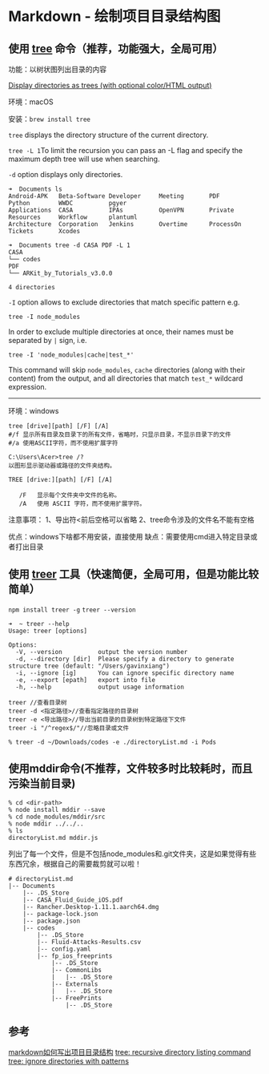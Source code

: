 # Markdown - 绘制项目目录结构图

## 使用 [tree](https://formulae.brew.sh/formula/tree) 命令（推荐，功能强大，全局可用）

功能：以树状图列出目录的内容

[Display directories as trees (with optional color/HTML output)](https://github.com/Homebrew/homebrew-core/blob/77d12436329c7118b6080039c551d2dff3b34c8a/Formula/t/tree.rb)

环境：macOS

安装：`brew install tree`

`tree` displays the directory structure of the current directory.

`tree -L 1`To limit the recursion you can pass an -L flag and specify the maximum depth tree will use when searching.

`-d` option displays only directories.

```
➜  Documents ls
Android-APK   Beta-Software Developer     Meeting       PDF           Python        WWDC          pgyer
Applications  CASA          IPAs          OpenVPN       Private       Resources     Workflow      plantuml
Architecture  Corporation   Jenkins       Overtime      ProcessOn     Tickets       Xcodes

➜  Documents tree -d CASA PDF -L 1
CASA
└── codes
PDF
└── ARKit_by_Tutorials_v3.0.0

4 directories
```

`-I` option allows to exclude directories that match specific pattern e.g.

`tree -I node_modules`

In order to exclude multiple directories at once, their names must be separated by `|` sign, i.e.

`tree -I 'node_modules|cache|test_*'`

This command will skip `node_modules`, `cache` directories (along with their content) from the output, and all directories that match `test_*` wildcard expression.

----

环境：windows

```
tree [drive][path] [/F] [/A]
#/f 显示所有目录及目录下的所有文件，省略时，只显示目录，不显示目录下的文件
#/a 使用ASCII字符，而不使用扩展字符
```
```
C:\Users\Acer>tree /?
以图形显示驱动器或路径的文件夹结构。

TREE [drive:][path] [/F] [/A]

   /F   显示每个文件夹中文件的名称。
   /A   使用 ASCII 字符，而不使用扩展字符。
```

注意事项：
1、导出符<前后空格可以省略
2、tree命令涉及的文件名不能有空格

优点：windows下啥都不用安装，直接使用
缺点：需要使用cmd进入特定目录或者打出目录

## 使用 [treer](https://www.npmjs.com/package/treer) 工具（快速简便，全局可用，但是功能比较简单）
`npm install treer -g`
`treer --version`

```
➜  ~ treer --help
Usage: treer [options]

Options:
  -V, --version          output the version number
  -d, --directory [dir]  Please specify a directory to generate structure tree (default: "/Users/gavinxiang")
  -i, --ignore [ig]      You can ignore specific directory name
  -e, --export [epath]   export into file
  -h, --help             output usage information
```

```
treer //查看目录树
treer -d <指定路径>//查看指定路径的目录树
treer -e <导出路径>//导出当前目录的目录树到特定路径下文件
treer -i "/^regex$/"//忽略目录或文件
```

`% treer -d ~/Downloads/codes -e ./directoryList.md -i Pods`

## 使用mddir命令(不推荐，文件较多时比较耗时，而且污染当前目录)

```
% cd <dir-path>
% node install mddir --save
% cd node_modules/mddir/src
% node mddir ../../..
% ls
directoryList.md mddir.js
```

列出了每一个文件，但是不包括node_modules和.git文件夹，这是如果觉得有些东西冗余，根据自己的需要裁剪就可以啦！
```
# directoryList.md
|-- Documents
    |-- .DS_Store
    |-- CASA_Fluid_Guide_iOS.pdf
    |-- Rancher.Desktop-1.11.1.aarch64.dmg
    |-- package-lock.json
    |-- package.json
    |-- codes
        |-- .DS_Store
        |-- Fluid-Attacks-Results.csv
        |-- config.yaml
        |-- fp_ios_freeprints
            |-- .DS_Store
            |-- CommonLibs
            |   |-- .DS_Store
            |-- Externals
            |   |-- .DS_Store
            |-- FreePrints
                |-- .DS_Store
```

## 参考
[markdown如何写出项目目录结构](https://www.jianshu.com/p/e38a07f824a2)
[tree: recursive directory listing command](https://sourabhbajaj.com/mac-setup/iTerm/tree.html)
[tree: ignore directories with patterns](https://zaiste.net/posts/tree-ignore-directories-patterns/)

